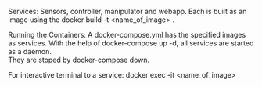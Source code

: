 Services:
    Sensors, controller, manipulator and webapp. 
    Each is built as an image using the docker build -t <name_of_image> .

Running the Containers:
    A docker-compose.yml has the specified images as services. 
    With the help of docker-compose up -d, all services are started as a daemon.  
    They are stoped by docker-compose down.

For interactive terminal to a service:
    docker exec -it <name_of_image>